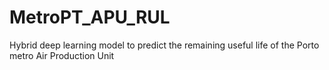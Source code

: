 # MetroPT_APU_RUL
Hybrid deep learning model to predict the remaining useful life of the Porto metro Air Production Unit
